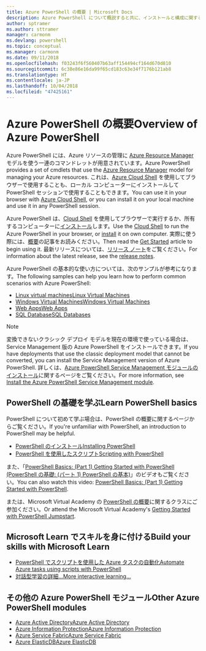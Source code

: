 ```yaml
---
title: Azure PowerShell の概要 | Microsoft Docs
description: Azure PowerShell について概説すると共に、インストールと構成に関するページへのリンクを紹介します。
author: sptramer
ms.author: sttramer
manager: carmonm
ms.devlang: powershell
ms.topic: conceptual
ms.manager: carmonm
ms.date: 09/11/2018
ms.openlocfilehash: f03243f6f560407b63aff154494cf164d670d810
ms.sourcegitcommit: 6c38e86e16da99f65cd183c63e34f7176b121ab8
ms.translationtype: HT
ms.contentlocale: ja-JP
ms.lasthandoff: 10/04/2018
ms.locfileid: "47425161"
---
```

# <a name="overview-of-azure-powershell"></a><span data-ttu-id="68489-103">Azure PowerShell の概要</span><span class="sxs-lookup"><span data-stu-id="68489-103">Overview of Azure PowerShell</span></span>

<span data-ttu-id="68489-104">Azure PowerShell には、Azure リソースの管理に [Azure Resource Manager](/azure/azure-resource-manager/resource-group-overview) モデルを使う一連のコマンドレットが用意されています。</span><span class="sxs-lookup"><span data-stu-id="68489-104">Azure PowerShell provides a set of cmdlets that use the [Azure Resource Manager](/azure/azure-resource-manager/resource-group-overview) model for managing your Azure resources.</span></span> <span data-ttu-id="68489-105">これは、[Azure Cloud Shell](/azure/cloud-shell/overview) を使用してブラウザーで使用することも、ローカル コンピューターにインストールして PowerShell セッションで使用することもできます。</span><span class="sxs-lookup"><span data-stu-id="68489-105">You can use it in your browser with [Azure Cloud Shell](/azure/cloud-shell/overview), or you can install it on your local machine and use it in any PowerShell session.</span></span>

<span data-ttu-id="68489-106">Azure PowerShell は、[Cloud Shell](/azure/cloud-shell/overview) を使用してブラウザーで実行するか、所有するコンピューターに[インストール](install-azurerm-ps.md)します。</span><span class="sxs-lookup"><span data-stu-id="68489-106">Use the [Cloud Shell](/azure/cloud-shell/overview) to run the Azure PowerShell in your browser, or [install](install-azurerm-ps.md) it on own computer.</span></span> <span data-ttu-id="68489-107">実際に使う際には、[概要](get-started-azureps.md)の記事をお読みください。</span><span class="sxs-lookup"><span data-stu-id="68489-107">Then read the [Get Started](get-started-azureps.md) article to begin using it.</span></span> <span data-ttu-id="68489-108">最新リリースについては、[リリース ノート](release-notes-azureps.md)をご覧ください。</span><span class="sxs-lookup"><span data-stu-id="68489-108">For information about the latest release, see the [release notes](release-notes-azureps.md).</span></span>

<span data-ttu-id="68489-109">Azure PowerShell の基本的な使い方については、次のサンプルが参考になります。</span><span class="sxs-lookup"><span data-stu-id="68489-109">The following samples can help you learn how to perform common scenarios with Azure PowerShell:</span></span>

* [<span data-ttu-id="68489-110">Linux virtual machines</span><span class="sxs-lookup"><span data-stu-id="68489-110">Linux Virtual Machines</span></span>](/azure/virtual-machines/virtual-machines-linux-powershell-samples?toc=/powershell/azure/toc.json)
* [<span data-ttu-id="68489-111">Windows Virtual Machines</span><span class="sxs-lookup"><span data-stu-id="68489-111">Windows Virtual Machines</span></span>](/azure/virtual-machines/virtual-machines-windows-powershell-samples?toc=/powershell/azure/toc.json)
* [<span data-ttu-id="68489-112">Web Apps</span><span class="sxs-lookup"><span data-stu-id="68489-112">Web Apps</span></span>](/azure/app-service-web/app-service-powershell-samples?toc=/powershell/azure/toc.json)
* [<span data-ttu-id="68489-113">SQL Database</span><span class="sxs-lookup"><span data-stu-id="68489-113">SQL Databases</span></span>](/azure/sql-database/sql-database-powershell-samples?toc=/powershell/azure/toc.json)

> [!NOTE]
> <span data-ttu-id="68489-114">変換できないクラシック デプロイ モデルを現在の環境で使っている場合は、Service Management 版の Azure PowerShell をインストールできます。</span><span class="sxs-lookup"><span data-stu-id="68489-114">If you have deployments that use the classic deployment model that cannot be converted, you can install the Service Management version of Azure PowerShell.</span></span> <span data-ttu-id="68489-115">詳しくは、[Azure PowerShell Service Management モジュールのインストール](/powershell/azure/servicemanagement/install-azure-ps)に関するページをご覧ください。</span><span class="sxs-lookup"><span data-stu-id="68489-115">For more information, see [Install the Azure PowerShell Service Management module](/powershell/azure/servicemanagement/install-azure-ps).</span></span>

## <a name="learn-powershell-basics"></a><span data-ttu-id="68489-116">PowerShell の基礎を学ぶ</span><span class="sxs-lookup"><span data-stu-id="68489-116">Learn PowerShell basics</span></span>

<span data-ttu-id="68489-117">PowerShell について初めて学ぶ場合は、PowerShell の概要に関するページからご覧ください。</span><span class="sxs-lookup"><span data-stu-id="68489-117">If you're unfamiliar with PowerShell, an introduction to PowerShell may be helpful.</span></span>

* [<span data-ttu-id="68489-118">PowerShell のインストール</span><span class="sxs-lookup"><span data-stu-id="68489-118">Installing PowerShell</span></span>](/powershell/scripting/setup/installing-windows-powershell)
* [<span data-ttu-id="68489-119">PowerShell を使用したスクリプト</span><span class="sxs-lookup"><span data-stu-id="68489-119">Scripting with PowerShell</span></span>](/powershell/scripting/powershell-scripting)

<span data-ttu-id="68489-120">また、「[PowerShell Basics: (Part 1) Getting Started with PowerShell (PowerShell の基礎: (パート 1) PowerShell の基本)](https://channel9.msdn.com/Blogs/Taste-of-Premier/PowerShellBasicsPart1)」のビデオもご覧ください。</span><span class="sxs-lookup"><span data-stu-id="68489-120">You can also watch this video: [PowerShell Basics: (Part 1) Getting Started with PowerShell](https://channel9.msdn.com/Blogs/Taste-of-Premier/PowerShellBasicsPart1).</span></span>

<span data-ttu-id="68489-121">または、Microsoft Virtual Academy の [PowerShell の概要](https://mva.microsoft.com/liveevents/powershell-jumpstart)に関するクラスにご参加ください。</span><span class="sxs-lookup"><span data-stu-id="68489-121">Or attend the Microsoft Virtual Academy's [Getting Started with PowerShell Jumpstart](https://mva.microsoft.com/liveevents/powershell-jumpstart).</span></span>

## <a name="build-your-skills-with-microsoft-learn"></a><span data-ttu-id="68489-122">Microsoft Learn でスキルを身に付ける</span><span class="sxs-lookup"><span data-stu-id="68489-122">Build your skills with Microsoft Learn</span></span>

- [<span data-ttu-id="68489-123">PowerShell でスクリプトを使用した Azure タスクの自動化</span><span class="sxs-lookup"><span data-stu-id="68489-123">Automate Azure tasks using scripts with PowerShell</span></span>](/learn/modules/automate-azure-tasks-with-powershell/)
- [<span data-ttu-id="68489-124">対話型学習の詳細...</span><span class="sxs-lookup"><span data-stu-id="68489-124">More interactive learning...</span></span>](/learn/browse/?term=powershell)

## <a name="other-azure-powershell-modules"></a><span data-ttu-id="68489-125">その他の Azure PowerShell モジュール</span><span class="sxs-lookup"><span data-stu-id="68489-125">Other Azure PowerShell modules</span></span>

* [<span data-ttu-id="68489-126">Azure Active Directory</span><span class="sxs-lookup"><span data-stu-id="68489-126">Azure Active Directory</span></span>](/powershell/azure/active-directory/)
* [<span data-ttu-id="68489-127">Azure Information Protection</span><span class="sxs-lookup"><span data-stu-id="68489-127">Azure Information Protection</span></span>](/powershell/azure/aip/)
* [<span data-ttu-id="68489-128">Azure Service Fabric</span><span class="sxs-lookup"><span data-stu-id="68489-128">Azure Service Fabric</span></span>](/powershell/azure/service-fabric/)
* [<span data-ttu-id="68489-129">Azure ElasticDB</span><span class="sxs-lookup"><span data-stu-id="68489-129">Azure ElasticDB</span></span>](/powershell/azure/elasticdbjobs/)
